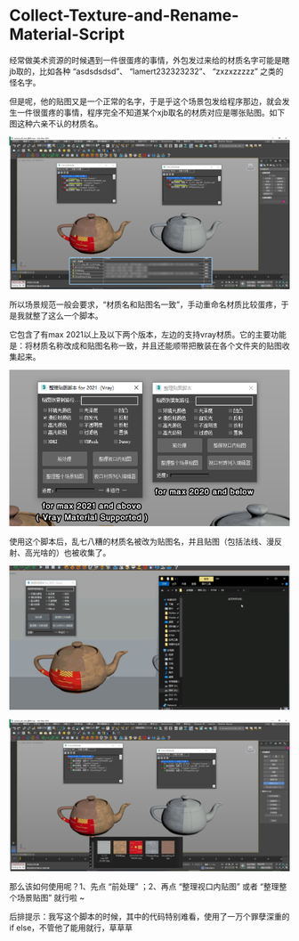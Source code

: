 # Collect-Texture-and-Rename-Material-Script

经常做美术资源的时候遇到一件很蛋疼的事情，外包发过来给的材质名字可能是瞎jb取的，比如各种 “asdsdsdsd”、 “lamert232323232”、 “zxzxzzzzz” 之类的怪名字。

但是呢，他的贴图又是一个正常的名字，于是乎这个场景包发给程序那边，就会发生一件很蛋疼的事情，程序完全不知道某个xjb取名的材质对应是哪张贴图。如下图这种六亲不认的材质名。

![image](https://github.com/DaiZiLing/Collect-Texture-and-Rename-Material-Script/blob/main/Images/0324_2.png)

所以场景规范一般会要求，“材质名和贴图名一致”，手动重命名材质比较蛋疼，于是我就整了这么一个脚本。

它包含了有max 2021以上及以下两个版本，左边的支持vray材质。它的主要功能是：将材质名称改成和贴图名称一致，并且还能顺带把散装在各个文件夹的贴图收集起来。

![image](https://github.com/DaiZiLing/Collect-Texture-and-Rename-Material-Script/blob/main/Images/0324_4.png)

使用这个脚本后，乱七八糟的材质名被改为贴图名，并且贴图（包括法线、漫反射、高光啥的）也被收集了。

![image](https://github.com/DaiZiLing/Collect-Texture-and-Rename-Material-Script/blob/main/Images/0324_1.gif)

![image](https://github.com/DaiZiLing/Collect-Texture-and-Rename-Material-Script/blob/main/Images/0324_5.png)

那么该如何使用呢？1、先点 “前处理” ；2、再点 “整理视口内贴图” 或者 “整理整个场景贴图” 就行啦 ~ 

后排提示：我写这个脚本的时候，其中的代码特别难看，使用了一万个罪孽深重的if else，不管他了能用就行，草草草
